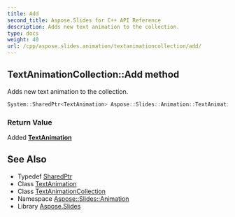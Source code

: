 ```yaml
---
title: Add
second_title: Aspose.Slides for C++ API Reference
description: Adds new text animation to the collection.
type: docs
weight: 40
url: /cpp/aspose.slides.animation/textanimationcollection/add/
---
```

## TextAnimationCollection::Add method


Adds new text animation to the collection.

```cpp
System::SharedPtr<TextAnimation> Aspose::Slides::Animation::TextAnimationCollection::Add()
```


### Return Value

Added **[TextAnimation](../../textanimation/)**

## See Also

* Typedef [SharedPtr](../../../system/sharedptr/)
* Class [TextAnimation](../../textanimation/)
* Class [TextAnimationCollection](../)
* Namespace [Aspose::Slides::Animation](../../)
* Library [Aspose.Slides](../../../)
